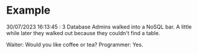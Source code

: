 # Example

<!-- replace-with-date starts -->
30/07/2023 16:13:45 : 3 Database Admins walked into a NoSQL bar. A little while later they walked out because they couldn't find a table.
<!-- replace-with-date ends -->

<!-- replace-with-joke starts -->
Waiter: Would you like coffee or tea? Programmer: Yes.
<!-- replace-with-joke ends -->